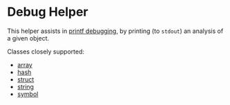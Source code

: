 # Debug Helper

This helper assists in [printf debugging](https://en.wikipedia.org/wiki/Debugging#Techniques), by printing (to ```stdout```) an analysis of a given object.

Classes closely supported:

- [array](#array)
- [hash](#hash)
- [struct](#struct)
- [string](#string)
- [symbol](#symbol)
